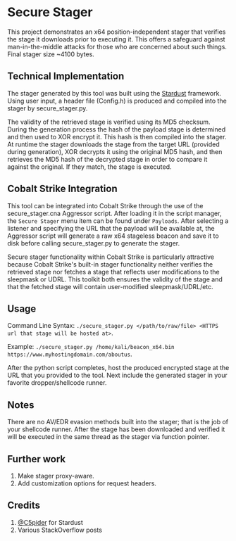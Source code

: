 # Secure Stager

This project demonstrates an x64 position-independent stager that verifies the stage it downloads prior to executing it. This offers a safeguard against man-in-the-middle attacks for those who are concerned about such things. Final stager size ~4100 bytes.

## Technical Implementation

The stager generated by this tool was built using the [Stardust](https://github.com/Cracked5pider/Stardust) framework. Using user input, a header file (Config.h) is produced and compiled into the stager by secure_stager.py. 

The validity of the retrieved stage is verified using its MD5 checksum. During the generation process the hash of the payload stage is determined and then used to XOR encrypt it. This hash is then compiled into the stager. At runtime the stager downloads the stage from the target URL (provided during generation), XOR decrypts it using the original MD5 hash, and then retrieves the MD5 hash of the decrypted stage in order to compare it against the original. If they match, the stage is executed.

## Cobalt Strike Integration

This tool can be integrated into Cobalt Strike through the use of the secure_stager.cna Aggressor script. After loading it in the script manager, the `Secure Stager` menu item can be found under `Payloads`. After selecting a listener and specifying the URL that the payload will be available at, the Aggressor script will generate a raw x64 stageless beacon and save it to disk before calling secure_stager.py to generate the stager. 

Secure stager functionality within Cobalt Strike is particularly attractive because Cobalt Strike's built-in stager functionality neither verifies the retrieved stage nor fetches a stage that reflects user modifications to the sleepmask or UDRL. This toolkit both ensures the validity of the stage and that the fetched stage will contain user-modified sleepmask/UDRL/etc.

## Usage

Command Line Syntax: `./secure_stager.py </path/to/raw/file> <HTTPS url that stage will be hosted at>`.

Example: `./secure_stager.py /home/kali/beacon_x64.bin https://www.myhostingdomain.com/aboutus`.

After the python script completes, host the produced encrypted stage at the URL that you provided to the tool. Next include the generated stager in your favorite dropper/shellcode runner.

## Notes

There are no AV/EDR evasion methods built into the stager; that is the job of your shellcode runner. After the stage has been downloaded and verified it will be executed in the same thread as the stager via function pointer.

## Further work
1. Make stager proxy-aware.  
2. Add customization options for request headers.

## Credits
1. [@C5pider](https://x.com/C5pider) for Stardust
2. Various StackOverflow posts
